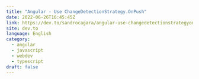 ```yaml
---
title: "Angular - Use ChangeDetectionStrategy.OnPush"
date: 2022-06-26T16:45:45Z
link: https://dev.to/sandrocagara/angular-use-changedetectionstrategyonpush-4n0g?utm_medium=RSS&utm_source=news.12bit.vn
site: dev.to
language: English
category:
  - angular
  - javascript
  - webdev
  - typescript
draft: false
---
```

